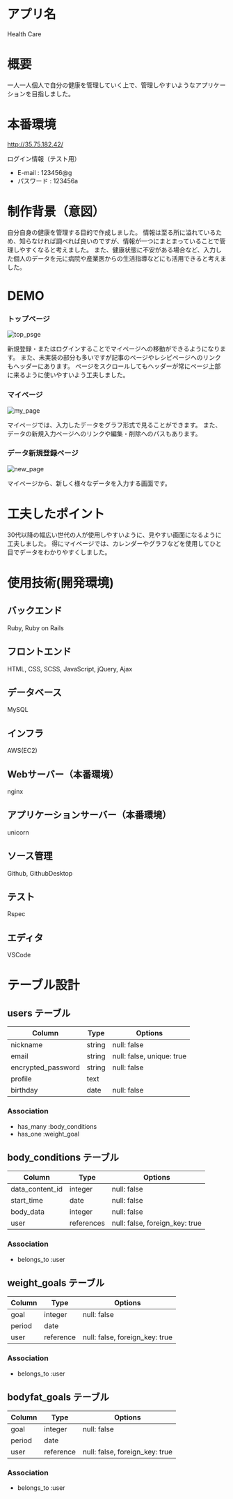 # アプリ名

Health Care

# 概要

一人一人個人で自分の健康を管理していく上で、管理しやすいようなアプリケーションを目指しました。

# 本番環境

 http://35.75.182.42/

 ログイン情報（テスト用）
- E-mail : 123456@g
- パスワード : 123456a

# 制作背景（意図）

自分自身の健康を管理する目的で作成しました。
情報は至る所に溢れているため、知らなければ調べれば良いのですが、情報が一つにまとまっていることで管理しやすくなると考えました。
また、健康状態に不安がある場合など、入力した個人のデータを元に病院や産業医からの生活指導などにも活用できると考えました。

# DEMO

### トップページ
![top_psge](https://user-images.githubusercontent.com/85031007/130393396-2e28f0c5-947d-4ebb-bb0c-490139c6fa10.jpg)

新規登録・またはログインすることでマイページへの移動ができるようになります。
また、未実装の部分も多いですが記事のページやレシピページへのリンクもヘッダーにあります。
ページをスクロールしてもヘッダーが常にページ上部に来るように使いやすいよう工夫しました。

### マイページ
![my_page](https://user-images.githubusercontent.com/85031007/130393409-b277b7d6-55ff-477c-a2ed-aa1436158215.jpg)

マイページでは、入力したデータをグラフ形式で見ることができます。
また、データの新規入力ページへのリンクや編集・削除へのパスもあります。

### データ新規登録ページ
![new_page](https://user-images.githubusercontent.com/85031007/130393713-194bcba0-d0a7-4b6d-aa3c-7e403fa3a170.jpg)

マイページから、新しく様々なデータを入力する画面です。


# 工夫したポイント

30代以降の幅広い世代の人が使用しやすいように、見やすい画面になるように工夫しました。
得にマイページでは、カレンダーやグラフなどを使用してひと目でデータをわかりやすくしました。

# 使用技術(開発環境)

## バックエンド
Ruby, Ruby on Rails

## フロントエンド
HTML, CSS, SCSS, JavaScript, jQuery, Ajax

## データベース
MySQL

## インフラ
AWS(EC2)

## Webサーバー（本番環境）
nginx

## アプリケーションサーバー（本番環境）
unicorn

## ソース管理
Github, GithubDesktop

## テスト
Rspec

## エディタ
VSCode

# テーブル設計

## users テーブル

| Column            | Type   | Options                  |
| ----------------- | ------ |------------------------- |
| nickname          | string | null: false              |
| email             | string | null: false, unique: true|
| encrypted_password| string | null: false              |
| profile           | text   |                          |
| birthday          | date   | null: false              |

### Association

- has_many :body_conditions
- has_one :weight_goal


## body_conditions テーブル

| Column          | Type       | Options                        |
| --------------- | ---------- | ------------------------------ |
| data_content_id | integer    | null: false                    |
| start_time      | date       | null: false                    |
| body_data       | integer    | null: false                    |
| user            | references | null: false, foreign_key: true |

### Association

- belongs_to :user


## weight_goals テーブル

| Column             | Type     | Options                        |
| ------------------ | -------- | ------------------------------ |
| goal               | integer  | null: false                    |
| period             | date     |                                |
| user               | reference| null: false, foreign_key: true |

### Association
- belongs_to :user


## bodyfat_goals テーブル

| Column             | Type     | Options                        |
| ------------------ | -------- | ------------------------------ |
| goal               | integer  | null: false                    |
| period             | date     |                                |
| user               | reference| null: false, foreign_key: true |

### Association
- belongs_to :user

